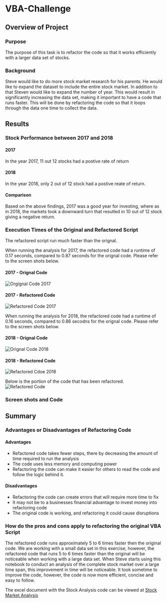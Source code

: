 # VBA-Challenge

## Overview of Project
### Purpose
The purpose of this task is to refactor the code so that it works efficiently with a larger data set of stocks.
### Background
Steve would like to do more stock market research for his parents. He would like to expand the dataset to include the entire stock market. In addition to that Steven would like to expand the number of year. This would result in significantly increasing the data set, making it important to have a code that runs faster. 
This will be done by refactoring the code so that it loops through the data one time to collect the data.

## Results
### Stock Performance between 2017 and 2018
#### 2017
In the year 2017, 11 out 12 stocks had a postive rate of return

#### 2018
In the year 2018, only 2 out of 12 stock had a postive reate of return. 

#### Comparison
Based on the above findings, 2017 was a good year for investing, where as in 2018, the markets took a downward turn that resutled in 10 out of 12 stock giving a negative return.



### Execution Times of the Original and Refactored Script
The refactored script run much faster than the orignal. 

When running the analysis for 2017, the refactored code had a runtime of 0.17 seconds, compared to 0.87 seconds for the orignal code. Please refer to the screen shots below.

#### 2017 - Orignal Code
![Orgignal Code 2017](https://github.com/shayanafzal/VBA-Challenge/blob/c43d9a204f471fef9dccfcdf6c132c46986d2ef9/Resources/2017%20Orignal.png)

#### 2017 - Refactored Code
![Refactored Code 2017](https://github.com/shayanafzal/VBA-Challenge/blob/6afedd06b88b7acb5b77e9f3a3befbd55c83f932/Resources/2017%20Refactored.png)


When running the analysis for 2018, the refactored code had a runtime of 0.16 seconds, compared to 0.86 secodns for the orignal code. Please refer to the screen shots below.


#### 2018 - Orignal Code
![Orignal Code 2018](https://github.com/shayanafzal/VBA-Challenge/blob/6afedd06b88b7acb5b77e9f3a3befbd55c83f932/Resources/2018%20Orignal.png)

#### 2018 - Refactored Code
![Refactored Cdoe 2018](https://github.com/shayanafzal/VBA-Challenge/blob/6afedd06b88b7acb5b77e9f3a3befbd55c83f932/Resources/2018%20Refactored.png)

Below is the portion of the code that has been refactored. 
![Refactored Code](https://github.com/shayanafzal/VBA-Challenge/blob/0473229ccd1c6351043b7e45906b6826334cb897/Resources/Code%20Refactored.png)



### Screen shots and Code

## Summary
### Advantages or Disadvantages of Refactoring Code
#### Advantages
* Refactored code takes fewer steps, there by decreasing the amount of time required to run the analysis
* The code uses less memory and computing power
* Refactoring the code can make it easier for others to read the code and follow the logic behind it.
#### Disadvantages
* Refactoring the code can create errors that will require more time to fix
* It may not be to a businesses financial advantage to invest money into refactoring code
* The original code is working, and refactoring it could cause disruptions

### How do the pros and cons apply to refactoring the original VBA Script
The refactored code runs approximately 5 to 6 times faster then the original code. We are working with a small data set in this exercise, however, the refactored code that runs 5 to 6 times faster than the original will be noticeable when working with a large data set. 
When Steve starts using this notebook to conduct an analysis of the complete stock market over a large time span, this improvement in time will be noticeable. 
It took sometime to improve the code, however, the code is now more efficient, concise and easy to follow. 

The excel document with the Stock Analysis code can be viewed at
[Stock Market Analysis](http://github.com)





